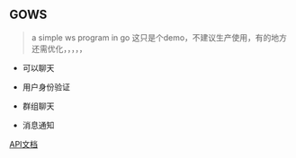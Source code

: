 ## GOWS


> a simple ws program in go
> 这只是个demo，不建议生产使用，有的地方还需优化，，，，，



* 可以聊天

* 用户身份验证

* 群组聊天

* 消息通知

[API文档](server/param.md)


